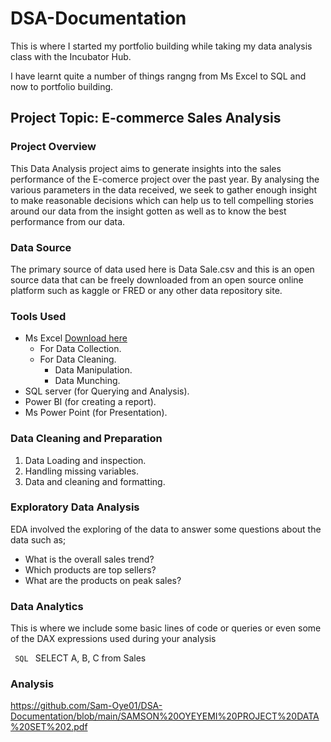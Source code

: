 # DSA-Documentation
This is where I started my portfolio building while taking my data analysis class with the Incubator Hub.

I have learnt quite a number of things rangng from Ms Excel to SQL and now to portfolio building.

## Project Topic: E-commerce Sales Analysis

### Project Overview 
This Data Analysis project aims to generate insights into the sales performance of the E-comerce project over the past year. By analysing the various parameters in the data received, we seek to gather enough insight to make reasonable decisions which can help us to tell compelling stories around our data from the insight gotten as well as to know the best performance from our data.   

### Data Source
The primary source of data used here is Data Sale.csv and this is an open source data that can be freely downloaded from an open source online platform such as kaggle or FRED or any other data repository site.

### Tools Used
- Ms Excel [Download here](https://www.bing.com/aclick?ld=e8m4Wk4KFBGo39P6ViwW1rmjVUCUwpv5j6NgsNiqiVf59ZAblqSSiXGaTrzFnosGVlCj5HXo6vyjcX5v09Xy9uuJDQtVCaPkFvKnGF0XulpVcFxAcT2WdC6gszTi_XUfzoRV5Fa-NlRn4tpH3mbi0pZA4tAaAjxz4nqMJF3D9aAcLRF_ymryV7f44pIOoL1XjovHqA6A&u=aHR0cHMlM2ElMmYlMmZ3d3cuYXBwY3JhY3kuY29tJTJmYXBwJTJmbWljcm9zb2Z0LWV4Y2VsLXNwcmVhZHNoZWV0cy5odG1sJTNmbXNjbGtpZCUzZGVhYzUzMThlOWUzMzEzZWI1OGJjNTliNzU1OTRhNGQ5JTI2Y2MlM2QxNjk5MjE0ODklMjZudyUzZG8&rlid=eac5318e9e3313eb58bc59b75594a4d9)
    - For Data Collection.
    - For Data Cleaning.
        - Data Manipulation.
        - Data Munching.
- SQL server (for Querying and Analysis).
- Power BI (for creating a report).
- Ms Power Point (for Presentation).

### Data Cleaning and Preparation
1. Data Loading and inspection.
2. Handling missing variables.
3. Data and cleaning and formatting.

### Exploratory Data Analysis
EDA involved the exploring of the data to answer some questions about the data such as;
- What is the overall sales trend?
- Which products are top sellers?
- What are the products on peak sales?

### Data Analytics
This is where we include some basic lines of code or queries or even some of the DAX expressions used during your analysis

```  SQL  ```
SELECT A, B, C from Sales

### Analysis
https://github.com/Sam-Oye01/DSA-Documentation/blob/main/SAMSON%20OYEYEMI%20PROJECT%20DATA%20SET%202.pdf
